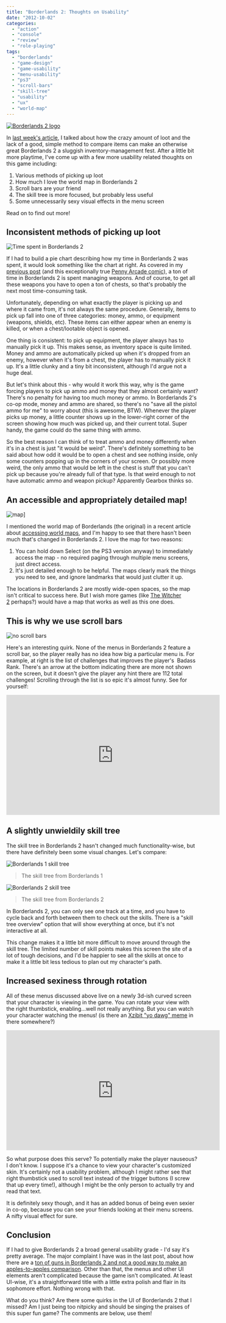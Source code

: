 ```yaml
---
title: "Borderlands 2: Thoughts on Usability"
date: "2012-10-02"
categories: 
  - "action"
  - "console"
  - "review"
  - "role-playing"
tags: 
  - "borderlands"
  - "game-design"
  - "game-usability"
  - "menu-usability"
  - "ps3"
  - "scroll-bars"
  - "skill-tree"
  - "usability"
  - "ux"
  - "world-map"
---
```


[![Borderlands 2 logo](images/borderlands_2_logo-300x222.jpeg "borderlands_2_logo")](images/borderlands_2_logo.jpeg)

In [last week's article](http://www.thatgamesux.com/borderlands-2-can-there-be-too-much-loot/ "Borderlands 2: Can There Be Too Much Loot?"), I talked about how the crazy amount of loot and the lack of a good, simple method to compare items can make an otherwise great Borderlands 2 a sluggish inventory-management fest. After a little bit more playtime, I've come up with a few more usability related thoughts on this game including:

1. Various methods of picking up loot
2. How much I love the world map in Borderlands 2
3. Scroll bars are your friend
4. The skill tree is more focused, but probably less useful
5. Some unnecessarily sexy visual effects in the menu screen

Read on to find out more!

## Inconsistent methods of picking up loot

![](images/pie-chart.png "Time spent in Borderlands 2")

If I had to build a pie chart describing how my time in Borderlands 2 was spent, it would look something like the chart at right. As covered in my [previous post](http://www.thatgamesux.com/borderlands-2-can-there-be-too-much-loot/ "Borderlands 2: Can There Be Too Much Loot?") (and this exceptionally true [Penny Arcade comic](http://penny-arcade.com/comic/2012/09/21)), a ton of time in Borderlands 2 is spent managing weapons. And of course, to get all these weapons you have to open a ton of chests, so that's probably the next most time-consuming task.

Unfortunately, depending on what exactly the player is picking up and where it came from, it's not always the same procedure. Generally, items to pick up fall into one of three categories: money, ammo, or equipment (weapons, shields, etc). These items can either appear when an enemy is killed, or when a chest/lootable object is opened.

One thing is consistent: to pick up equipment, the player always has to manually pick it up. This makes sense, as inventory space is quite limited. Money and ammo are automatically picked up when it's dropped from an enemy, however when it's from a chest, the player has to manually pick it up. It's a little clunky and a tiny bit inconsistent, although I'd argue not a huge deal.

But let's think about this - why would it work this way, why is the game forcing players to pick up ammo and money that they almost certainly want? There's no penalty for having too much money or ammo. In Borderlands 2's co-op mode, money and ammo are shared, so there's no "save all the pistol ammo for me" to worry about (this is awesome, BTW). Whenever the player picks up money, a little counter shows up in the lower-right corner of the screen showing how much was picked up, and their current total. Super handy, the game could do the same thing with ammo.

So the best reason I can think of to treat ammo and money differently when it's in a chest is just "it would be weird". There's definitely something to be said about how odd it would be to open a chest and see nothing inside, only some counters popping up in the corners of your screen. Or possibly more weird, the only ammo that would be left in the chest is stuff that you can't pick up because you're already full of that type. Is that weird enough to not have automatic ammo and weapon pickup? Apparently Gearbox thinks so.

## An accessible and appropriately detailed map!

![](images/map.jpg "map")]

I mentioned the world map of Borderlands (the original) in a recent article about [accessing world maps](http://www.thatgamesux.com/usability-and-world-maps-in-console-games/ "Three Strategies for Letting Gamers Access the World Map"), and I'm happy to see that there hasn't been much that's changed in Borderlands 2. I love the map for two reasons:

1. You can hold down Select (on the PS3 version anyway) to immediately access the map - no required paging through multiple menu screens, just direct access.
2. It's just detailed enough to be helpful. The maps clearly mark the things you need to see, and ignore landmarks that would just clutter it up.

The locations in Borderlands 2 are mostly wide-open spaces, so the map isn't critical to success here. But I wish more games (like [The Witcher 2](http://www.thatgamesux.com/getting-lost-in-the-witcher-2-how-not-to-build-a-map/ "Getting Lost in The Witcher 2: How Not to Build a Map") perhaps?) would have a map that works as well as this one does.

## This is why we use scroll bars

![](images/no-scroll-bars.png "no scroll bars")

Here's an interesting quirk. None of the menus in Borderlands 2 feature a scroll bar, so the player really has no idea how big a particular menu is. For example, at right is the list of challenges that improves the player's  Badass Rank. There's an arrow at the bottom indicating there are more not shown on the screen, but it doesn't give the player any hint there are 112 total challenges! Scrolling through the list is so epic it's almost funny. See for yourself:

<iframe width="560" height="315" src="https://www.youtube.com/embed/cInqKDPjLuU?si=OWQm7U4JYuwPQju2" title="YouTube video player" frameborder="0" allow="accelerometer; autoplay; clipboard-write; encrypted-media; gyroscope; picture-in-picture; web-share" allowfullscreen></iframe>

## A slightly unwieldily skill tree

The skill tree in Borderlands 2 hasn't changed much functionality-wise, but there have definitely been some visual changes. Let's compare:

![](images/skill-tree-overview.jpeg "Borderlands 1 skill tree")
> The skill tree from Borderlands 1

![](images/skill-tree.jpg "Borderlands 2 skill tree")
> The skill tree from Borderlands 2

In Borderlands 2, you can only see one track at a time, and you have to cycle back and forth between them to check out the skills. There is a "skill tree overview" option that will show everything at once, but it's not interactive at all.

This change makes it a little bit more difficult to move around through the skill tree. The limited number of skill points makes this screen the site of a lot of tough decisions, and I'd be happier to see all the skills at once to make it a little bit less tedious to plan out my character's path.

## Increased sexiness through rotation

All of these menus discussed above live on a newly 3d-ish curved screen that your character is viewing in the game. You can rotate your view with the right thumbstick, enabling...well not really anything. But you can watch your character watching the menus! (is there an [Xzibit "yo dawg" meme](http://knowyourmeme.com/memes/xzibit-yo-dawg) in there somewhere?)

<iframe width="560" height="315" src="https://www.youtube.com/embed/9dxRrv_riiA?si=d08KQ6_4EJGY-ywA" title="YouTube video player" frameborder="0" allow="accelerometer; autoplay; clipboard-write; encrypted-media; gyroscope; picture-in-picture; web-share" allowfullscreen></iframe>

So what purpose does this serve? To potentially make the player nauseous? I don't know. I suppose it's a chance to view your character's customized skin. It's certainly not a usability problem, although I might rather see that right thumbstick used to scroll text instead of the trigger buttons (I screw that up every time!), although I might be the only person to actually try and read that text.

It is definitely sexy though, and it has an added bonus of being even sexier in co-op, because you can see your friends looking at their menu screens. A nifty visual effect for sure.

## Conclusion

If I had to give Borderlands 2 a broad general usability grade - I'd say it's pretty average. The major complaint I have was in the last post, about how there are a [ton of guns in Borderlands 2 and not a good way to make an apples-to-apples comparison](http://www.thatgamesux.com/borderlands-2-can-there-be-too-much-loot/ "Borderlands 2: Can There Be Too Much Loot?"). Other than that, the menus and other UI elements aren't complicated because the game isn't complicated. At least UI-wise, it's a straightforward title with a little extra polish and flair in its sophomore effort. Nothing wrong with that.

What do you think? Are there some quirks in the UI of Borderlands 2 that I missed? Am I just being too nitpicky and should be singing the praises of this super fun game? The comments are below, use them!
